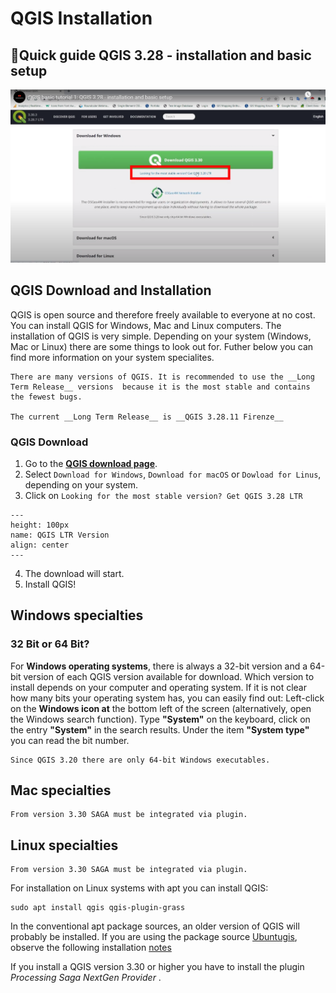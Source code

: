 # QGIS Installation

## 🚀Quick guide QGIS 3.28 - installation and basic setup

[![QGIS 3.28 - installation and basic setup](/fig/image_QGIS_3.28_download.png)](https://www.youtube.com/watch?v=tSJMT96HsAo)


## QGIS Download and Installation

QGIS is open source and therefore freely available to everyone at no cost. You can install QGIS for Windows, Mac and Linux computers.
The installation of QGIS is very simple. Depending on your system (Windows, Mac or Linux) there are some things to look out for. Futher below you can find more information on your system specialites. 

```{Warning} 
There are many versions of QGIS. It is recommended to use the __Long Term Release__ versions  because it is the most stable and contains the fewest bugs.

The current __Long Term Release__ is __QGIS 3.28.11 Firenze__
```

### QGIS Download

1. Go to the [__QGIS download page__](https://www.qgis.org/en/site/forusers/download.html).
2. Select `Download for Windows`, `Download for macOS` or `Dowload for Linus`, depending on your system.
3. Click on `Looking for the most stable version? Get QGIS 3.28 LTR`

```{figure} /fig/QGIS_download_LTR_version.png
---
height: 100px
name: QGIS LTR Version
align: center
---
```
4. The download will start.
5. Install QGIS!

## Windows specialties

### 32 Bit or 64 Bit?
For __Windows operating systems__, there is always a 32-bit version and a 64-bit version of each QGIS version available for download. Which version to install depends on your computer and operating system. If it is not clear how many bits your operating system has, you can easily find out: Left-click on the __Windows icon at__ the bottom left of the screen (alternatively, open the Windows search function). Type __"System"__ on the keyboard, click on the entry __"System"__ in the search results. Under the item __"System type"__ you can read the bit number.

```{Note} 
Since QGIS 3.20 there are only 64-bit Windows executables.
```


## Mac specialties


```{Note} 
From version 3.30 SAGA must be integrated via plugin.
```

## Linux specialties

```{Note} 
From version 3.30 SAGA must be integrated via plugin.
```

For installation on Linux systems with apt you can install QGIS:

```
sudo apt install qgis qgis-plugin-grass
```

In the conventional apt package sources, an older version of QGIS will probably be installed. If you are using the package source [Ubuntugis](https://launchpad.net/~ubuntugis/+archive/ubuntu/ppa), observe the following installation [notes](https://qgis.org/en/site/forusers/alldownloads.html#repositories)

If you install a QGIS version 3.30 or higher you have to install the plugin _Processing Saga NextGen Provider_ . 


